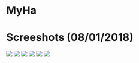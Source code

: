 # MyHa
<h1>Screeshots (08/01/2018)</h1>
<img src="https://raw.githubusercontent.com/remontti/MyHa/master/Screenshots/1.png">
<img src="https://raw.githubusercontent.com/remontti/MyHa/master/Screenshots/2.png">
<img src="https://raw.githubusercontent.com/remontti/MyHa/master/Screenshots/3.png">
<img src="https://raw.githubusercontent.com/remontti/MyHa/master/Screenshots/4.png">
<img src="https://raw.githubusercontent.com/remontti/MyHa/master/Screenshots/5.png">
<img src="https://raw.githubusercontent.com/remontti/MyHa/master/Screenshots/6.png">
